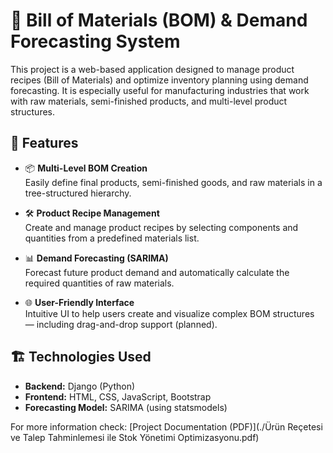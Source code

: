 # 🧩 Bill of Materials (BOM) & Demand Forecasting System

This project is a web-based application designed to manage product recipes (Bill of Materials) and optimize inventory planning using demand forecasting. It is especially useful for manufacturing industries that work with raw materials, semi-finished products, and multi-level product structures.

## 🚀 Features

- 📦 **Multi-Level BOM Creation**  
  Easily define final products, semi-finished goods, and raw materials in a tree-structured hierarchy.

- 🛠️ **Product Recipe Management**  
  Create and manage product recipes by selecting components and quantities from a predefined materials list.

- 📊 **Demand Forecasting (SARIMA)**  
  Forecast future product demand and automatically calculate the required quantities of raw materials.

- 🌐 **User-Friendly Interface**  
  Intuitive UI to help users create and visualize complex BOM structures — including drag-and-drop support (planned).

## 🏗️ Technologies Used

- **Backend:** Django (Python)
- **Frontend:** HTML, CSS, JavaScript, Bootstrap
- **Forecasting Model:** SARIMA (using statsmodels)


 For more information check: [Project Documentation (PDF)](./Ürün Reçetesi ve Talep Tahminlemesi ile Stok Yönetimi Optimizasyonu.pdf)

